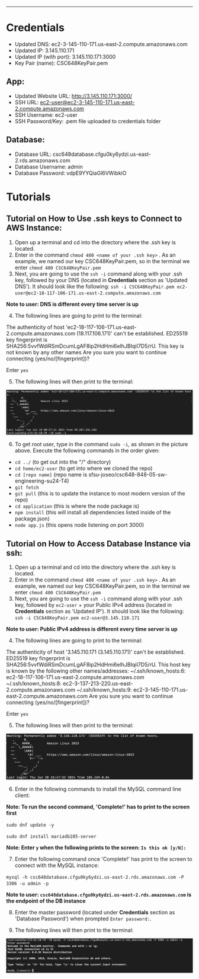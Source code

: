 -------------------------------------------------------------------------------------
# Credentials
- Updated DNS: ec2-3-145-110-171.us-east-2.compute.amazonaws.com
- Updated IP: 3.145.110.171
- Updated IP (with port): 3.145.110.171:3000 
- Key Pair (name): CSC648KeyPair.pem 

## App:
- Updated Website URL: http://3.145.110.171:3000/
- SSH URL: ec2-user@ec2-3-145-110-171.us-east-2.compute.amazonaws.com
- SSH Username: ec2-user
- SSH Password/Key: .pem file uploaded to credentials folder

## Database:
- Database URL: csc648database.cfgu0ky6ydzi.us-east-2.rds.amazonaws.com
- Database Username: admin
- Database Password: vdpE9YYQiaGl6VWibkiO

# Tutorials
## Tutorial on How to Use .ssh keys to Connect to AWS Instance:
1. Open up a terminal and cd into the directory where the .ssh key is located.
2. Enter in the command `chmod 400 <name of your .ssh key>` . As an example, we named our key CSC648KeyPair.pem, so in the terminal 
we enter `chmod 400 CSC648KeyPair.pem`
3. Next, you are going to use the `ssh -i` command along with your .ssh key, followed by your DNS (located in **Credentials** section as 'Updated DNS'). It should look like the following: `ssh -i CSC648KeyPair.pem ec2-user@ec2-18-117-106-171.us-east-2.compute.amazonaws.com`

**Note to user: DNS is different every time server is up**

4. The following lines are going to print to the terminal:

The authenticity of host 'ec2-18-117-106-171.us-east-2.compute.amazonaws.com (18.117.106.171)' can't be established.
ED25519 key fingerprint is SHA256:5vvfWdiRSmDcumLgAF8ip2HdHmi6elhJBIqiI7D5/rU.
This key is not known by any other names
Are you sure you want to continue connecting (yes/no/[fingerprint])?

Enter `yes`

5. The following lines will then print to the terminal:

![alt text](awsBird.png)

6. To get root user, type in the command `sudo -i`, as shown in the picture above.
Execute the following commands in the order given:

- `cd ../` (to get out into the "/" directory)
- `cd home/ec2-user` (to get into where we cloned the repo)
- `cd [repo name]` (repo name is sfsu-joseo/csc648-848-05-sw-engineering-su24-T4)
- `git fetch`
- `git pull` (this is to update the instance to most modern version of the repo)
- `cd application` (this is where the node package is)
- `npm install` (this will install all dependencies listed inside of the package.json)
- `node app.js` (this opens node listening on port 3000)

## Tutorial on How to Access Database Instance via ssh:
1. Open up a terminal and cd into the directory where the .ssh key is located.
2. Enter in the command `chmod 400 <name of your .ssh key>` . As an example, we named our key CSC648KeyPair.pem, so in the terminal 
we enter `chmod 400 CSC648KeyPair.pem`
3. Next, you are going to use the `ssh -i` command along with your .ssh key, followed by `ec2-user` + your Public IPv4 address (located in **Credentials** section as 'Updated IP'). It should look like the following: `ssh -i CSC648KeyPair.pem ec2-user@3.145.110.171`

**Note to user: Public IPv4 address is different every time server is up**

4. The following lines are going to print to the terminal:

The authenticity of host '3.145.110.171 (3.145.110.171)' can't be established.
ED25519 key fingerprint is SHA256:5vvfWdiRSmDcumLgAF8ip2HdHmi6elhJBIqiI7D5/rU.
This host key is known by the following other names/addresses:
    ~/.ssh/known_hosts:6: ec2-18-117-106-171.us-east-2.compute.amazonaws.com
    ~/.ssh/known_hosts:8: ec2-3-137-213-220.us-east-2.compute.amazonaws.com
    ~/.ssh/known_hosts:9: ec2-3-145-110-171.us-east-2.compute.amazonaws.com
Are you sure you want to continue connecting (yes/no/[fingerprint])?

Enter `yes`

5. The following lines will then print to the terminal:

![alt text](awsBirdRDS.png)

6. Enter in the following commands to install the MySQL command line client:

**Note: To run the second command, 'Complete!' has to print to the screen first**

`sudo dnf update -y`

`sudo dnf install mariadb105-server`

**Note: Enter `y` when the following prints to the screen: `Is this ok [y/N]:`**

7. Enter the following command once 'Complete!' has print to the screen to connect with the MySQL instance:

`mysql -h csc648database.cfgu0ky6ydzi.us-east-2.rds.amazonaws.com -P 3306 -u admin -p`

**Note to user: `csc648database.cfgu0ky6ydzi.us-east-2.rds.amazonaws.com` is the endpoint of the DB instance**

8. Enter the master password (located under **Credentials** section as 'Database Password') when prompted `Enter password:`.

9. The following lines will then print to the terminal:

![alt text](connectEC2ToRDS.png)












